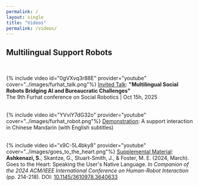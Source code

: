 ```yaml
---
permalink: /
layout: single
title: "Videos"
permalink: /videos/
---
```


## Multilingual Support Robots
<BR/>

{% include video id="0gVXvq3r88E" provider="youtube" cover="../images/furhat_talk.png"%}
<u>Invited Talk</u>: <b>"Multilingual Social Robots Bridging AI and Bureaucratic Challenges"</b><BR/>
The 9th Furhat conference on Social Robotics | Oct 15h, 2025
<BR/><BR/>

{% include video id="YVviY7dG32o" provider="youtube" cover="../images/furhat_robot.png"%}
<u>Demonstration</u>: A support interaction in Chinese Mandarin (with English subtitles)
<BR/><BR/>


{% include video id="x9C-5L4bky8" provider="youtube" cover="../images/goes_to_the_heart.png"%}
<u>Supplemental Material</u>: **Ashkenazi, S.**, Skantze, G., Stuart-Smith, J., & Foster, M. E. (2024, March). 
Goes to the Heart: Speaking the User's Native Language. 
_In Companion of the 2024 ACM/IEEE International Conference on Human-Robot Interaction_ (pp. 214-218). DOI: 
[10.1145/3610978.3640633](https://dl.acm.org/doi/10.1145/3610978.3640633)